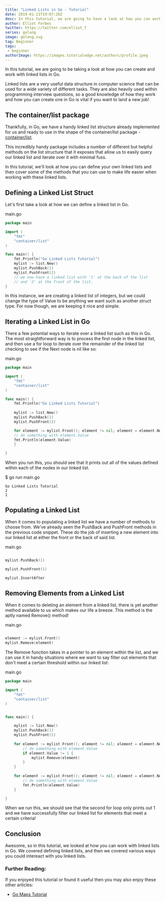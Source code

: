 ```yaml
---
title: "Linked Lists in Go - Tutorial"
date: 2019-01-21T19:07:28Z
desc: In this tutorial, we are going to have a look at how you can work with Linked Lists in the Go programming language
author: Elliot Forbes
twitter: https://twitter.com/elliot_f
series: golang
image: golang.svg
tag: Beginner
tags: 
 - beginner
authorImage: https://images.tutorialedge.net/authors/profile.jpeg
---
```


In this tutorial, we are going to be taking a look at how you can create and work with linked lists in Go.

Linked lists are a very useful data structure in computer science that can be used for a wide variety of different tasks. They are also heavily used within programming interview questions, so a good knowledge of how they work and how you can create one in Go is vital if you want to land a new job!

## The container/list package

Thankfully, in Go, we have a handy linked list structure already implemented for us and ready to use in the shape of the container/list package - [container/list](https://golang.org/pkg/container/list/).

This incredibly handy package includes a number of different but helpful methods on the list structure that it exposes that allow us to easily query our linked list and iterate over it with minimal fuss.

In this tutorial, we'll look at how you can define your own linked lists and then cover some of the methods that you can use to make life easier when working with these linked lists.

## Defining a Linked List Struct

Let's first take a look at how we can define a linked list in Go.

<div class="filename"> main.go </div>

```go
package main

import (
    "fmt"
    "container/list"
)

func main() {
    fmt.Println("Go Linked Lists Tutorial")
    mylist := list.New()
    mylist.PushBack(1)
    mylist.PushFront(2)
    // we now have a linked list with '1' at the back of the list
    // and '2' at the front of the list.
}
```

In this instance, we are creating a linked list of integers, but we could change the type of Value to be anything we want such as another struct type. For now though, we are keeping it nice and simple. 

## Iterating a Linked List in Go

There a few potential ways to iterate over a linked list such as this in Go. The most straightforward way is to process the first node in the linked list, and then use a for loop to iterate over the remainder of the linked list checking to see if the Next node is nil like so:

<div class="filename"> main.go </div>

```go
package main

import (
    "fmt"
    "container/list"
)

func main() {
    fmt.Println("Go Linked Lists Tutorial")
	
    mylist := list.New()
    mylist.PushBack(1)
    mylist.PushFront(2)

    for element := mylist.Front(); element != nil; element = element.Next() {
	// do something with element.Value
	fmt.Println(element.Value)
    }

}
```

When you run this, you should see that it prints out all of the values defined within each of the nodes in our linked list.

<div class="filename"> $ go run main.go </div>

```output
Go Linked Lists Tutorial
2
1
```

## Populating a Linked List

When it comes to populating a linked list we have a number of methods to choose from. We've already seen the PushBack and PushFront methods in the previous code snippet. These do the job of inserting a new element into our linked list at either the front or the back of said list.

<div class="filename"> main.go </div>

```go

mylist.PushBack(1)

mylist.PushFront(1)

mylist.InsertAfter

```

## Removing Elements from a Linked List

When it comes to deleting an element from a linked list, there is yet another method available to us which makes our life a breeze. This method is the aptly named Remove() method!

<div class="filename"> main.go </div>

```go

element := mylist.Front()
mylist.Remove(element)

```

The Remove function takes in a pointer to an element within the list, and we can use it in handy situations where we want to say filter out elements that don't meet a certain threshold within our linked list:

<div class="filename"> main.go </div>

```go
package main

import (
	"fmt"
	"container/list"
)


func main() {

	mylist := list.New()
	mylist.PushBack(1)
	mylist.PushFront(2)
	
	for element := mylist.Front(); element != nil; element = element.Next() {
		// do something with element.Value
		if element.Value != 1 {
			mylist.Remove(element)
		}
	}
	
	for element := mylist.Front(); element != nil; element = element.Next() {
		// do something with element.Value
		fmt.Println(element.Value)
	}

}
```

When we run this, we should see that the second for loop only prints out 1 and we have successfully filter our linked list for elements that meet a certain criteria!

## Conclusion

Awesome, so in this tutorial, we looked at how you can work with linked lists in Go. We covered defining linked lists, and then we covered various ways you could intereact with you linked lists. 

### Further Reading:

If you enjoyed this tutorial or found it useful then you may also enjoy these other articles:

* [Go Maps Tutorial](https://tutorialedge.net/golang/go-maps-tutorial/)
